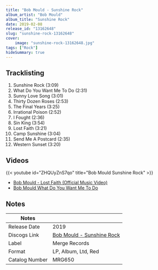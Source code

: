 ```yaml
---
title: "Bob Mould - Sunshine Rock"
album_artist: "Bob Mould"
album_title: "Sunshine Rock"
date: 2019-02-08
release_id: "13162648"
slug: "sunshine-rock-13162648"
cover:
    image: "sunshine-rock-13162648.jpg"
tags: ["Rock"]
hideSummary: true
---
```


## Tracklisting
1. Sunshine Rock (3:09)
2. What Do You Want Me To Do (2:31)
3. Sunny Love Song (3:01)
4. Thirty Dozen Roses (2:53)
5. The Final Years (3:25)
6. Irrational Poison (2:52)
7. I Fought (2:36)
8. Sin King (3:54)
9. Lost Faith (3:21)
10. Camp Sunshine (3:04)
11. Send Me A Postcard  (2:35)
12. Western Sunset (3:20)

## Videos
{{< youtube id="ZHQUyZnS7qo" title="Bob Mould Sunshine Rock" >}}
- [Bob Mould - Lost Faith (Official Music Video)](https://www.youtube.com/watch?v=k5F-aj171QM)
- [Bob Mould What Do You Want Me To Do](https://www.youtube.com/watch?v=m6ZW5r_C_mU)

## Notes

| Notes          |             |
| ---------------| ----------- |
| Release Date   | 2019 |
| Discogs Link   | [Bob Mould - Sunshine Rock](https://www.discogs.com/release/13162648) |
| Label          | Merge Records |
| Format         | LP, Album, Ltd, Red |
| Catalog Number | MRG650 |

